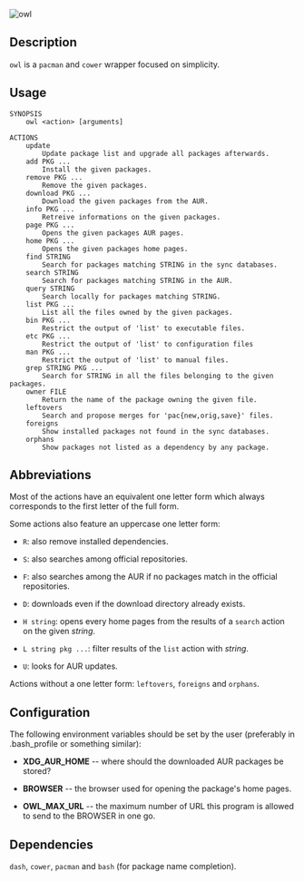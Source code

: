 ![owl](http://f.cl.ly/items/0G0U0U3E0q1r2t140g0h/owl.jpg)

## Description

`owl` is a `pacman` and `cower` wrapper focused on simplicity.

## Usage

    SYNOPSIS
        owl <action> [arguments]

    ACTIONS
        update
            Update package list and upgrade all packages afterwards.
        add PKG ...
            Install the given packages.
        remove PKG ...
            Remove the given packages.
        download PKG ...
            Download the given packages from the AUR.
        info PKG ...
            Retreive informations on the given packages.
        page PKG ...
            Opens the given packages AUR pages.
        home PKG ...
            Opens the given packages home pages.
        find STRING
            Search for packages matching STRING in the sync databases.
        search STRING
            Search for packages matching STRING in the AUR.
        query STRING
            Search locally for packages matching STRING.
        list PKG ...
            List all the files owned by the given packages.
        bin PKG ...
            Restrict the output of 'list' to executable files.
        etc PKG ...
            Restrict the output of 'list' to configuration files
        man PKG ...
            Restrict the output of 'list' to manual files.
        grep STRING PKG ...
            Search for STRING in all the files belonging to the given packages.
        owner FILE
            Return the name of the package owning the given file.
        leftovers
            Search and propose merges for 'pac{new,orig,save}' files.
        foreigns
            Show installed packages not found in the sync databases.
        orphans
            Show packages not listed as a dependency by any package.

## Abbreviations

Most of the actions have an equivalent one letter form which always corresponds
to the first letter of the full form.

Some actions also feature an uppercase one letter form:

- `R`: also remove installed dependencies.

- `S`: also searches among official repositories.

- `F`: also searches among the AUR if no packages match in the official repositories.

- `D`: downloads even if the download directory already exists.

- `H string`: opens every home pages from the results of a `search` action on the given *string*.

- `L string pkg ...`: filter results of the `list` action with *string*.

- `U`: looks for AUR updates.

Actions without a one letter form: `leftovers`, `foreigns` and `orphans`.

## Configuration

The following environment variables should be set by the user (preferably in .bash_profile or something similar):

- **XDG_AUR_HOME** -- where should the downloaded AUR packages be stored?

- **BROWSER** -- the browser used for opening the package's home pages.

- **OWL_MAX_URL** -- the maximum number of URL this program is allowed to send to
  the BROWSER in one go.

## Dependencies

`dash`, `cower`, `pacman` and `bash` (for package name completion).
